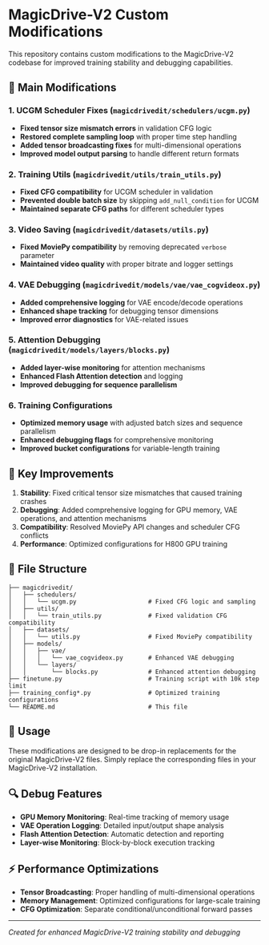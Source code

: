 # MagicDrive-V2 Custom Modifications

This repository contains custom modifications to the MagicDrive-V2 codebase for improved training stability and debugging capabilities.

## 🔧 Main Modifications

### 1. UCGM Scheduler Fixes (`magicdrivedit/schedulers/ucgm.py`)
- **Fixed tensor size mismatch errors** in validation CFG logic
- **Restored complete sampling loop** with proper time step handling
- **Added tensor broadcasting fixes** for multi-dimensional operations
- **Improved model output parsing** to handle different return formats

### 2. Training Utils (`magicdrivedit/utils/train_utils.py`)
- **Fixed CFG compatibility** for UCGM scheduler in validation
- **Prevented double batch size** by skipping `add_null_condition` for UCGM
- **Maintained separate CFG paths** for different scheduler types

### 3. Video Saving (`magicdrivedit/datasets/utils.py`)
- **Fixed MoviePy compatibility** by removing deprecated `verbose` parameter
- **Maintained video quality** with proper bitrate and logger settings

### 4. VAE Debugging (`magicdrivedit/models/vae/vae_cogvideox.py`)
- **Added comprehensive logging** for VAE encode/decode operations
- **Enhanced shape tracking** for debugging tensor dimensions
- **Improved error diagnostics** for VAE-related issues

### 5. Attention Debugging (`magicdrivedit/models/layers/blocks.py`)
- **Added layer-wise monitoring** for attention mechanisms
- **Enhanced Flash Attention detection** and logging
- **Improved debugging for sequence parallelism**

### 6. Training Configurations
- **Optimized memory usage** with adjusted batch sizes and sequence parallelism
- **Enhanced debugging flags** for comprehensive monitoring
- **Improved bucket configurations** for variable-length training

## 🎯 Key Improvements

1. **Stability**: Fixed critical tensor size mismatches that caused training crashes
2. **Debugging**: Added comprehensive logging for GPU memory, VAE operations, and attention mechanisms  
3. **Compatibility**: Resolved MoviePy API changes and scheduler CFG conflicts
4. **Performance**: Optimized configurations for H800 GPU training

## 📁 File Structure

```
├── magicdrivedit/
│   ├── schedulers/
│   │   └── ucgm.py                    # Fixed CFG logic and sampling
│   ├── utils/
│   │   └── train_utils.py             # Fixed validation CFG compatibility
│   ├── datasets/
│   │   └── utils.py                   # Fixed MoviePy compatibility
│   ├── models/
│   │   ├── vae/
│   │   │   └── vae_cogvideox.py       # Enhanced VAE debugging
│   │   └── layers/
│   │       └── blocks.py              # Enhanced attention debugging
├── finetune.py                        # Training script with 10k step limit
├── training_config*.py                # Optimized training configurations
└── README.md                          # This file
```

## 🚀 Usage

These modifications are designed to be drop-in replacements for the original MagicDrive-V2 files. Simply replace the corresponding files in your MagicDrive-V2 installation.

## 🔍 Debug Features

- **GPU Memory Monitoring**: Real-time tracking of memory usage
- **VAE Operation Logging**: Detailed input/output shape analysis  
- **Flash Attention Detection**: Automatic detection and reporting
- **Layer-wise Monitoring**: Block-by-block execution tracking

## ⚡ Performance Optimizations

- **Tensor Broadcasting**: Proper handling of multi-dimensional operations
- **Memory Management**: Optimized configurations for large-scale training
- **CFG Optimization**: Separate conditional/unconditional forward passes

---
*Created for enhanced MagicDrive-V2 training stability and debugging*

